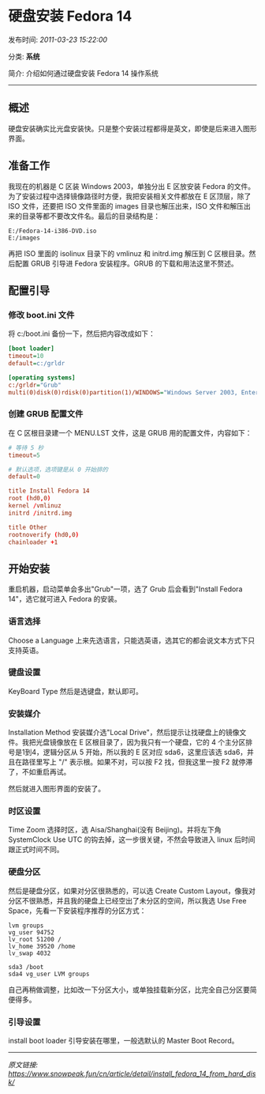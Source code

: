 # 硬盘安装 Fedora 14

发布时间: *2011-03-23 15:22:00*

分类: __系统__

简介: 介绍如何通过硬盘安装 Fedora 14 操作系统

---------

## 概述

硬盘安装确实比光盘安装快。只是整个安装过程都得是英文，即使是后来进入图形界面。

## 准备工作

我现在的机器是 C 区装 Windows 2003，单独分出 E 区放安装 Fedora 的文件。为了安装过程中选择镜像路径时方便，我把安装相关文件都放在 E 区顶层，除了 ISO 文件，还要把 ISO 文件里面的 images 目录也解压出来，ISO 文件和解压出来的目录等都不要改文件名。最后的目录结构是：

```
E:/Fedora-14-i386-DVD.iso
E:/images
```

再把 ISO 里面的 isolinux 目录下的 vmlinuz 和 initrd.img 解压到 C 区根目录。然后配置 GRUB 引导进 Fedora 安装程序。GRUB 的下载和用法这里不赘述。

## 配置引导

### 修改 boot.ini 文件

将 c:/boot.ini 备份一下，然后把内容改成如下：

```ini
[boot loader]
timeout=10
default=c:/grldr

[operating systems]
c:/grldr="Grub"
multi(0)disk(0)rdisk(0)partition(1)/WINDOWS="Windows Server 2003, Enterprise" /fastdetect /Noexecute=AlwaysOff
```

### 创建 GRUB 配置文件

在 C 区根目录建一个 MENU.LST 文件，这是 GRUB 用的配置文件，内容如下：

```conf
# 等待 5 秒
timeout=5

# 默认选项，选项键是从 0 开始排的
default=0

title Install Fedora 14
root (hd0,0)
kernel /vmlinuz
initrd /initrd.img

title Other
rootnoverify (hd0,0)
chainloader +1
```

## 开始安装

重启机器，启动菜单会多出"Grub"一项，选了 Grub 后会看到"Install Fedora 14"，选它就可进入 Fedora 的安装。

### 语言选择

Choose a Language 上来先选语言，只能选英语，选其它的都会说文本方式下只支持英语。

### 键盘设置

KeyBoard Type 然后是选键盘，默认即可。

### 安装媒介

Installation Method 安装媒介选"Local Drive"，然后提示让找硬盘上的镜像文件。我把光盘镜像放在 E 区根目录了，因为我只有一个硬盘，它的 4 个主分区排号是1到4，逻辑分区从 5 开始，所以我的 E 区对应 sda6，这里应该选 sda6，并且在路径里写上 "/" 表示根。如果不对，可以按 F2 找，但我这里一按 F2 就停滞了，不如重启再试。

然后就进入图形界面的安装了。

### 时区设置

Time Zoom 选择时区，选 Aisa/Shanghai(没有 Beijing)。并将左下角 SystemClock Use UTC 的钩去掉，这一步很关键，不然会导致进入 linux 后时间跟正式时间不同。

### 硬盘分区

然后是硬盘分区，如果对分区很熟悉的，可以选 Create Custom Layout，像我对分区不很熟悉，并且我的硬盘上已经空出了未分区的空间，所以我选 Use Free Space，先看一下安装程序推荐的分区方式：

```
lvm groups
vg_user 94752
lv_root 51200 /
lv_home 39520 /home
lv_swap 4032

sda3 /boot
sda4 vg_user LVM groups
```

自己再稍做调整，比如改一下分区大小，或单独挂载新分区，比完全自己分区要简便得多。

### 引导设置

install boot loader 引导安装在哪里，一般选默认的 Master Boot Record。

---
*原文链接: https://www.snowpeak.fun/cn/article/detail/install_fedora_14_from_hard_disk/*
